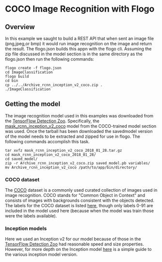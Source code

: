 # COCO Image Recognition with Flogo

## Overview

In this example we saught to build a REST API that when sent an image file (png,jpeg,or bmp) it would run image recognition on the image and return the result.  The flogo.json builds this appn with the flogo cli.  Assuming the zip file discussed in the model section  is in the same directory as the flogo.json then run the following commands:

```
flogo create -f flogo.json
cd ImageClassification
flogo build
cd bin
cp ../../Archive_rcnn_inception_v2_coco.zip .
./ImageClassification
```

## Getting the model 

The image recognition model used in this examples was downloaded from the [TensorFlow Detection Zoo](https://github.com/tensorflow/models/blob/master/research/object_detection/g3doc/detection_model_zoo.md).  Specifically, the [mask_rcnn_inception_v2_coco](http://download.tensorflow.org/models/object_detection/mask_rcnn_inception_v2_coco_2018_01_28.tar.gz) model from the COCO-trained model section was used.  Once the tarball has been downloaded the savedmodel version of the model needs to be extracted and zipped for use in flogo.  The following commands accomplish this task.

```
tar xvfz mask_rcnn_inception_v2_coco_2018_01_28.tar.gz
cd mask_rcnn_inception_v2_coco_2018_01_28/
cd saved_model/
zip -r Archive_rcnn_inception_v2_coco.zip saved_model.pb variables/
mv Archive_rcnn_inception_v2_coco /path/to/app/bin/directory/
```

### COCO dataset
The [COCO](http://cocodataset.org/#home) dataset is a commonly used curated collection of images used in image recognition.  COCO stands for "Common Object in Context" and consists of images with backgrounds consistent with the objects detected.  The labels for the COCO dataset is listed [here](https://github.com/nightrome/cocostuff/blob/master/labels.txt), though only labels 0-91 are included in the model used here (because when the model was train those were the labels available).

### Inception models

Here we used an Inception v2 for our model because of those in the [TensorFlow Detection Zoo](https://github.com/tensorflow/models/blob/master/research/object_detection/g3doc/detection_model_zoo.md) had reasonable speed and size properties.  However, for more depth on the Inception model [here](https://towardsdatascience.com/a-simple-guide-to-the-versions-of-the-inception-network-7fc52b863202) is a simple guide to the various inception model version.